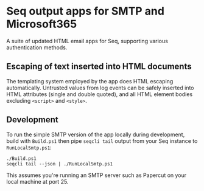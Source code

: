 # Seq output apps for SMTP and Microsoft365

A suite of updated HTML email apps for Seq, supporting various authentication methods.

## Escaping of text inserted into HTML documents

The templating system employed by the app does HTML escaping automatically. Untrusted values from log events can be safely
inserted into HTML attributes (single and double quoted), and all HTML element bodies excluding `<script>` and `<style>`.

## Development

To run the simple SMTP version of the app locally during development, build with `Build.ps1` then pipe `seqcli tail` output from your Seq instance
to `RunLocalSmtp.ps1`:

```
./Build.ps1
seqcli tail --json | ./RunLocalSmtp.ps1
```

This assumes you're running an SMTP server such as Papercut on your local machine at port 25.

